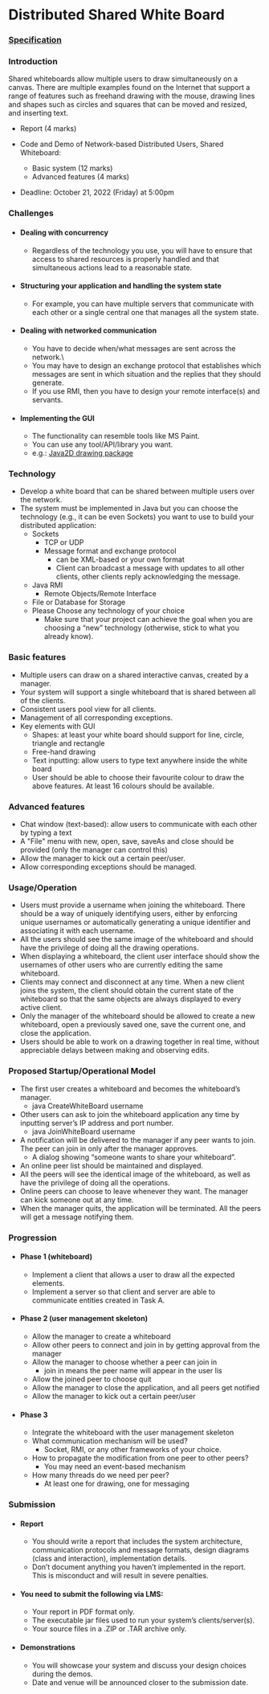 # Distributed Shared White Board

### [Specification](resources/proj2-spec.pdf)



### Introduction

Shared whiteboards allow multiple users to draw simultaneously on a canvas. There are multiple examples found on the Internet that support a range of features such as freehand drawing with the mouse, drawing lines and shapes such as circles and squares that can be moved and resized, and inserting text.

* Report (4 marks)
* Code and Demo of Network-based Distributed Users, Shared Whiteboard:
  * Basic system (12 marks)
  * Advanced features (4 marks)

* Deadline: October 21, 2022 (Friday) at 5:00pm





### Challenges

* #### Dealing with concurrency

  * Regardless of the technology you use, you will have to ensure that access to shared resources is properly handled and that simultaneous actions lead to a reasonable state.

* #### Structuring your application and handling the system state

  * For example, you can have multiple servers that communicate with each other or a single central one that manages all the system state.

* #### Dealing with networked communication

  * You have to decide when/what messages are sent across the network.\
  * You may have to design an exchange protocol that establishes which messages are sent in which situation and the replies that they should generate.
  * If you use RMI, then you have to design your remote interface(s) and servants.

* #### Implementing the GUI

  * The functionality can resemble tools like MS Paint.
  * You can use any tool/API/library you want.
  * e.g.: [Java2D drawing package](http://docs.oracle.com/javase/tutorial/2d/index.html)





### Technology

* Develop a white board that can be shared between multiple users over the network.
* The system must be implemented in Java but you can choose the technology (e.g., it can be even Sockets) you want to use to build your distributed application:
  * Sockets
    * TCP or UDP
    * Message format and exchange protocol
      * can be XML-based or your own format
      * Client can broadcast a message with updates to all other clients, other clients reply acknowledging the message.
  * Java RMI
    * Remote Objects/Remote Interface
  * File or Database for Storage
  * Please Choose any technology of your choice
    * Make sure that your project can achieve the goal when you are choosing a “new” technology (otherwise, stick to what you already know).





### Basic features

* Multiple users can draw on a shared interactive canvas, created by a manager.
* Your system will support a single whiteboard that is shared between all of the clients.
* Consistent users pool view for all clients.
* Management of all corresponding exceptions.
* Key elements with GUI
  * Shapes: at least your white board should support for line, circle, triangle and rectangle
  * Free-hand drawing
  * Text inputting: allow users to type text anywhere inside the white board
  * User should be able to choose their favourite colour to draw the above features. At least 16 colours  should be available.





### Advanced features

* Chat window (text-based): allow users to communicate with each other by typing a text
* A "File" menu with new, open, save, saveAs and close should be provided (only the manager can control this)
* Allow the manager to kick out a certain peer/user.
* Allow corresponding exceptions should be managed.





### Usage/Operation

* Users must provide a username when joining the whiteboard. There should be a way of uniquely identifying users, either by enforcing unique usernames or automatically generating a unique identifier and associating it with each username.
* All the users should see the same image of the whiteboard and should have the privilege of doing all the drawing operations.
* When displaying a whiteboard, the client user interface should show the usernames of other users who are currently editing the same whiteboard.
* Clients may connect and disconnect at any time. When a new client joins the system, the client should obtain the current state of the whiteboard so that the same objects are always displayed to every active client.
* Only the manager of the whiteboard should be allowed to create a new whiteboard, open a previously saved one, save the current one, and close the application.
* Users should be able to work on a drawing together in real time, without appreciable delays between making and observing edits.





### Proposed Startup/Operational Model

* The first user creates a whiteboard and becomes the whiteboard’s manager.
  * java CreateWhiteBoard <serverIPAddress> <serverPort> username
* Other users can ask to join the whiteboard application any time by inputting server’s IP address and port number.
  * java JoinWhiteBoard <serverIPAddress> <serverPort> username
* A notification will be delivered to the manager if any peer wants to join. The peer can join in only after the manager approves.
  * A dialog showing “someone wants to share your whiteboard”.
* An online peer list should be maintained and displayed.
* All the peers will see the identical image of the whiteboard, as well as have the privilege of doing all the operations.
* Online peers can choose to leave whenever they want. The manager can kick someone out at any time.
* When the manager quits, the application will be terminated. All the peers will get a message notifying them.





### Progression

* #### Phase 1 (whiteboard)

  * Implement a client that allows a user to draw all the expected elements.
  * Implement a server so that client and server are able to communicate entities created in Task A.

* #### Phase 2 (user management skeleton)

  * Allow the manager to create a whiteboard
  * Allow other peers to connect and join in by getting approval from the manager
  * Allow the manager to choose whether a peer can join in
    * join in means the peer name will appear in the user lis
  * Allow the joined peer to choose quit
  * Allow the manager to close the application, and all peers get notified
  * Allow the manager to kick out a certain peer/user

* #### Phase 3

  * Integrate the whiteboard with the user management skeleton
  * What communication mechanism will be used?
    * Socket, RMI, or any other frameworks of your choice.
  * How to propagate the modification from one peer to other peers?
    * You may need an event-based mechanism
  * How many threads do we need per peer?
    * At least one for drawing, one for messaging





### Submission

* #### Report

  * You should write a report that includes the system architecture, communication protocols and message formats, design diagrams (class and interaction), implementation details.
  * Don’t document anything you haven’t implemented in the report. This is misconduct and will result in severe penalties.

* #### You need to submit the following via LMS:

  * Your report in PDF format only.
  * The executable jar files used to run your system’s clients/server(s).
  * Your source files in a .ZIP or .TAR archive only.

* #### Demonstrations

  * You will showcase your system and discuss your design choices during the demos.
  * Date and venue will be announced closer to the submission date.



